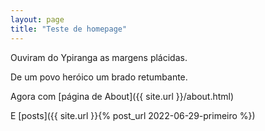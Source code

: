 ```yaml
---
layout: page
title: "Teste de homepage"
---
```

Ouviram do Ypiranga as margens plácidas.

De um povo heróico um brado retumbante.

Agora com [página de About]({{ site.url }}/about.html)

E [posts]({{ site.url }}{% post_url 2022-06-29-primeiro %})
